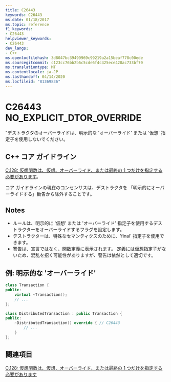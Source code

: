 ```yaml
---
title: C26443
keywords: C26443
ms.date: 01/18/2017
ms.topic: reference
f1_keywords:
- C26443
helpviewer_keywords:
- C26443
dev_langs:
- C++
ms.openlocfilehash: 3d8047bc39499969c99219a2a15beaf778c00ede
ms.sourcegitcommit: c123cc76bb2b6c5cde6f4c425ece420ac733bf70
ms.translationtype: MT
ms.contentlocale: ja-JP
ms.lasthandoff: 04/14/2020
ms.locfileid: "81369836"
---
```

# <a name="c26443-no_explicit_dtor_override"></a>C26443 NO_EXPLICIT_DTOR_OVERRIDE

"デストラクタのオーバーライドは、明示的な 'オーバーライド' または '仮想' 指定子を使用しないでください。

## <a name="c-core-guidelines"></a>C++ コア ガイドライン

[C.128: 仮想関数は、仮想、オーバーライド、または最終の 1 つだけを指定する必要があります](https://github.com/isocpp/CppCoreGuidelines/blob/master/CppCoreGuidelines.md)。

コア ガイドラインの現在のコンセンサスは、デストラクタを 「明示的にオーバーライドする」勧告から除外することです。

## <a name="notes"></a>Notes

- ルールは、明示的に '仮想' または 'オーバーライド' 指定子を使用するデストラクターをオーバーライドするフラグを設定します。
- デストラクターは、特殊なセマンティクスのために、'final' 指定子を使用できます。
- 警告は、宣言ではなく、関数定義に表示されます。 定義には仮想指定子がないため、混乱を招く可能性がありますが、警告は依然として適切です。

## <a name="example-explicit-override"></a>例: 明示的な 'オーバーライド'

```cpp
class Transaction {
public:
    virtual ~Transaction();
    // ...
};

class DistributedTransaction : public Transaction {
public:
    ~DistributedTransaction() override { // C26443
        // ...
    }
};
```

## <a name="see-also"></a>関連項目

[C.128: 仮想関数は、仮想、オーバーライド、または最終の 1 つだけを指定する必要があります](https://github.com/isocpp/CppCoreGuidelines/blob/master/CppCoreGuidelines.md)
